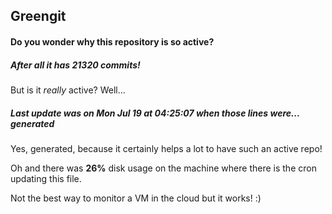 ## Greengit

#### Do you wonder why this repository is so active?

##### After all it has 21320 commits!

But is it *really* active? Well...

##### Last update was on Mon Jul 19 at 04:25:07 when those lines were... generated

Yes, generated, because it certainly helps a lot to have such an active repo!

Oh and there was **26%** disk usage on the machine
where there is the cron updating this file.

Not the best way to monitor a VM in the cloud but it works! :)
